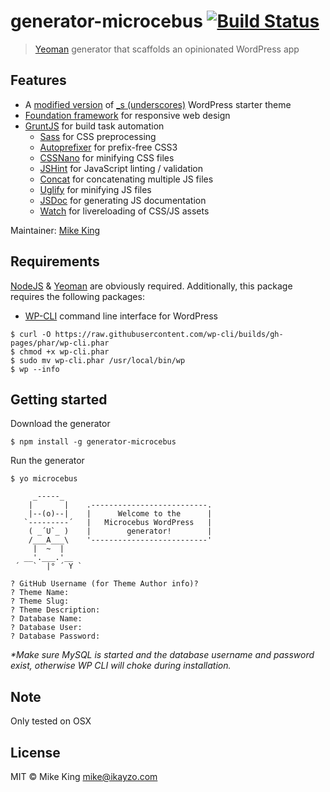 # generator-microcebus [![Build Status](https://travis-ci.org/micjamking/generator-microcebus.svg?branch=master)](https://travis-ci.org/micjamking/generator-microcebus)

> [Yeoman](http://yeoman.io/) generator that scaffolds an opinionated WordPress app


## Features

- A [modified version](https://github.com/ikayzo/_s) of [\_s \(underscores\)](https://github.com/automattic/_s) WordPress starter theme
- [Foundation framework](http://foundation.zurb.com/sites/docs/) for responsive web design
- [GruntJS](http://gruntjs.com/) for build task automation
  - [Sass](http://sass-lang.com/) for CSS preprocessing
  - [Autoprefixer](https://github.com/postcss/autoprefixer) for prefix-free CSS3
  - [CSSNano](https://github.com/ben-eb/cssnano) for minifying CSS files
  - [JSHint](https://github.com/gruntjs/grunt-contrib-jshint) for JavaScript linting / validation
  - [Concat](https://github.com/gruntjs/grunt-contrib-concat) for concatenating multiple JS files
  - [Uglify](https://github.com/gruntjs/grunt-contrib-uglify) for minifying JS files
  - [JSDoc](https://github.com/krampstudio/grunt-jsdoc) for generating JS documentation
  - [Watch](https://github.com/gruntjs/grunt-contrib-watch) for livereloading of CSS/JS assets

Maintainer: [Mike King](https://github.com/micjamking)

## Requirements
[NodeJS](http://nodejs.org/) & [Yeoman](http://yeoman.io/) are obviously required. Additionally, this package requires the following packages:

- [WP-CLI](http://wp-cli.org/) command line interface for WordPress

```
$ curl -O https://raw.githubusercontent.com/wp-cli/builds/gh-pages/phar/wp-cli.phar
$ chmod +x wp-cli.phar
$ sudo mv wp-cli.phar /usr/local/bin/wp
$ wp --info
```

## Getting started
Download the generator
```
$ npm install -g generator-microcebus
```
Run the generator
```
$ yo microcebus

     _-----_
    |       |    .--------------------------.
    |--(o)--|    |      Welcome to the      |
   `---------´   |   Microcebus WordPress   |
    ( _´U`_ )    |        generator!        |
    /___A___\    '--------------------------'
     |  ~  |
   __'.___.'__
 ´   `  |° ´ Y `

? GitHub Username (for Theme Author info)?
? Theme Name:
? Theme Slug:
? Theme Description:
? Database Name:
? Database User:
? Database Password:
```
_*Make sure MySQL is started and the database username and password exist, otherwise WP CLI will choke during installation._

## Note
Only tested on OSX

## License

MIT © Mike King [mike@ikayzo.com](mailto:mike@ikayzo.com)
